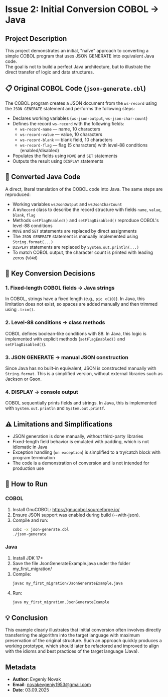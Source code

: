 # Issue 2: Initial Conversion COBOL → Java

## Project Description

This project demonstrates an initial, "naïve" approach to converting a simple COBOL program that uses JSON GENERATE into equivalent Java code.  
The goal is not to build a perfect Java architecture, but to illustrate the direct transfer of logic and data structures.

## 📋 Original COBOL Code (`json-generate.cbl`)

The COBOL program creates a JSON document from the `ws-record` using the `JSON GENERATE` statement and performs the following steps:

- Declares working variables (`ws-json-output`, `ws-json-char-count`)
- Defines the record `ws-record` with the following fields:
  - `ws-record-name` — name, 10 characters
  - `ws-record-value` — value, 10 characters
  - `ws-record-blank` — blank field, 10 characters
  - `ws-record-flag` — flag (5 characters) with level-88 conditions (enabled/disabled)
- Populates the fields using `MOVE` and `SET` statements
- Outputs the result using `DISPLAY` statements

## 🔄 Converted Java Code

A direct, literal translation of the COBOL code into Java. The same steps are reproduced:

- Working variables `wsJsonOutput` and `wsJsonCharCount`
- A `WsRecord` class to describe the record structure with fields `name`, `value`, `blank`, `flag`
- Methods `setFlagEnabled()` and `setFlagDisabled()` reproduce COBOL's level-88 conditions
- `MOVE` and `SET` statements are replaced by direct assignments
- The `JSON GENERATE` statement is manually implemented using `String.format(...)`
- `DISPLAY` statements are replaced by `System.out.println(...)`
- To match COBOL output, the character count is printed with leading zeros (`%04d`)

## 🔑 Key Conversion Decisions

### 1. Fixed-length COBOL fields → Java strings
In COBOL, strings have a fixed length (e.g., `pic x(10)`). In Java, this limitation does not exist, so spaces are added manually and then trimmed using `.trim()`.

### 2. Level-88 conditions → class methods
COBOL defines boolean-like conditions with 88. In Java, this logic is implemented with explicit methods (`setFlagEnabled()` and `setFlagDisabled()`).

### 3. JSON GENERATE → manual JSON construction
Since Java has no built-in equivalent, JSON is constructed manually with `String.format`. This is a simplified version, without external libraries such as Jackson or Gson.

### 4. DISPLAY → console output
COBOL sequentially prints fields and strings. In Java, this is implemented with `System.out.println` and `System.out.printf`.

## ⚠️ Limitations and Simplifications

- JSON generation is done manually, without third-party libraries
- Fixed-length field behavior is emulated with padding, which is not idiomatic in Java
- Exception handling (`on exception`) is simplified to a try/catch block with program termination
- The code is a demonstration of conversion and is not intended for production use

## 🚀 How to Run


###  COBOL 
1. Install GnuCOBOL: https://gnucobol.sourceforge.io/
2. Ensure JSON support was enabled during build (--with-json).
3. Compile and run:
   ```bash
   cobc -x json-generate.cbl
   ./json-generate
   ```
### Java 
1. Install JDK 17+
2. Save the file JsonGenerateExample.java under the folder my_first_migration/
3. Compile:
   ```bash
   javac my_first_migration/JsonGenerateExample.java
   ```
5. Run:
   ```bash
   java my_first_migration.JsonGenerateExample
   ```
## 💡 Conclusion
This example clearly illustrates that initial conversion often involves directly
transferring the algorithm into the target language with maximum preservation
of the original structure. Such an approach quickly produces a working prototype,
which should later be refactored and improved to align with the idioms and best
practices of the target language (Java).

## Metadata
- **Author**: Evgeniy Novak
- **Email**: novakevgeniy1953@gmail.com
- **Date**: 03.09.2025

